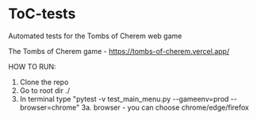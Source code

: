 # ToC-tests
Automated tests for the Tombs of Cherem web game


The Tombs of Cherem game - https://tombs-of-cherem.vercel.app/

HOW TO RUN:
1. Clone the repo
2. Go to root dir ./
3. In terminal type "pytest -v test_main_menu.py --gameenv=prod --browser=chrome"
3a. browser - you can choose chrome/edge/firefox
